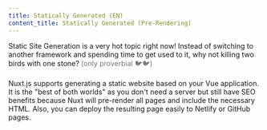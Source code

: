 ```yaml
---
title: Statically Generated (EN)
content_title: Statically Generated (Pre-Rendering)
---              
```

Static Site Generation is a very hot topic right now! Instead of switching to another framework and
spending time to get used to it, why not killing two birds with one stone?
<span style="color: #777">(only proverbial 🐦🐦)</span><br><br>
Nuxt.js supports generating a static website based on your Vue application. It is the "best of both worlds"
as you don't need a server but still have SEO benefits because Nuxt will pre-render all pages and include
the necessary HTML. Also, you can deploy the resulting page easily to Netlify or GitHub pages.
